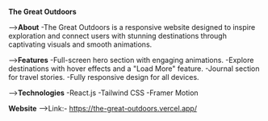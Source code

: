 **The Great Outdoors**  

-->**About**
-The Great Outdoors is a responsive website designed to inspire exploration and connect users with stunning destinations through captivating visuals and smooth animations.

-->**Features**
-Full-screen hero section with engaging animations.
-Explore destinations with hover effects and a "Load More" feature.
-Journal section for travel stories.
-Fully responsive design for all devices.

-->**Technologies**
-React.js
-Tailwind CSS
-Framer Motion


**Website**
-->Link:- https://the-great-outdoors.vercel.app/
